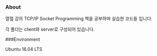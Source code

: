 ### About
열혈 강의 TCP/IP Socket Programming 책을 공부하며 실습한 코드들 입니다.

각 폴더는 client와 server로 구성되어 있습니다.

###Environment

Ubuntu 16.04 LTS
